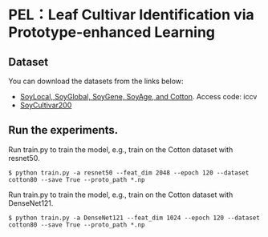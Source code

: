 # PEL：Leaf Cultivar Identification via Prototype-enhanced Learning

## Dataset
You can download the datasets from the links below:

+ [SoyLocal, SoyGlobal, SoyGene, SoyAge, and Cotton](https://pan.baidu.com/s/1bPJYmFGWJg2eTr5Ipfw6uA). Access code: iccv
+ [SoyCultivar200](https://drive.google.com/file/d/1XsWZPYYrDsCwAy5r4t3I1F_lOOrGGhgf/view)


## Run the experiments.
Run train.py to train the model, e.g., train on the Cotton dataset with resnet50.

    $ python train.py -a resnet50 --feat_dim 2048 --epoch 120 --dataset cotton80 --save True --proto_path *.np
  
Run train.py to train the model, e.g., train on the Cotton dataset with DenseNet121.

    $ python train.py -a DenseNet121 --feat_dim 1024 --epoch 120 --dataset cotton80 --save True --proto_path *.np
